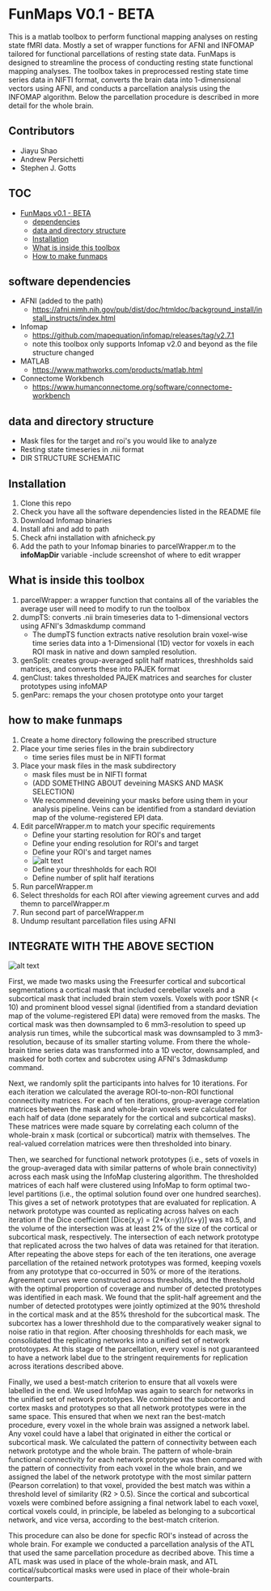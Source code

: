 # FunMaps V0.1 - BETA

This is a matlab toolbox to perform functional mapping analyses on resting state fMRI data. Mostly a set of wrapper functions for AFNI and INFOMAP tailored for functional parcellations of resting state data.
FunMaps is designed to streamline the process of conducting resting state functional mapping analyses. The toolbox takes in preprocessed resting state time series data in NIFTI format, converts the brain data into 1-dimensional vectors using AFNI, and conducts a parcellation analysis using the INFOMAP algorithm. Below the parcellation procedure is described in more detail for the whole brain.

## Contributors
- Jiayu Shao 
- Andrew Persichetti 
- Stephen J. Gotts
## TOC
- [FunMaps v0.1 - BETA](#funmaps-v01---beta)
    - [dependencies](#dependencies)
    - [data and directory structure](#data-and-directory-structure)
    - [Installation](#installation)
    - [What is inside this toolbox](#What-is-inside-this-toolbox)
    - [How to make funmaps](#how-to-make-funmaps)

## software dependencies 
- AFNI (added to the path)
  * https://afni.nimh.nih.gov/pub/dist/doc/htmldoc/background_install/install_instructs/index.html
- Infomap
  * https://github.com/mapequation/infomap/releases/tag/v2.7.1
  * note this toolbox only supports Infomap v2.0 and beyond as the file structure changed
- MATLAB
  * https://www.mathworks.com/products/matlab.html
- Connectome Workbench
  * https://www.humanconnectome.org/software/connectome-workbench
## data and directory structure 
- Mask files for the target and roi's you would like to analyze
- Resting state timeseries in .nii format
- DIR STRUCTURE SCHEMATIC
## Installation
1. Clone this repo
2. Check you have all the software dependencies listed in the README file
3. Download Infomap binaries
4. Install afni and add to path
5. Check afni installation with afnicheck.py
7. Add the path to your Infomap binaries to parcelWrapper.m to the **infoMapDir** variable
-include screenshot of where to edit wrapper
## What is inside this toolbox
1. parcelWrapper: a wrapper function that contains all of the variables the average user will need to modify to run the toolbox
2. dumpTS: converts .nii brain timeseries data to 1-dimensional vectors using AFNI's 3dmaskdump command
   * The dumpTS function extracts native resolution brain voxel-wise time series data into a 1-Dimensional (1D) vector for voxels in each ROI mask in native and down sampled resolution. 
4. genSplit: creates group-averaged split half matrices, threshholds said matrices, and converts these into PAJEK format
5. genClust: takes thresholded PAJEK matrices and searches for cluster prototypes using infoMAP 
6. genParc: remaps the your chosen prototype onto your target
## how to make funmaps
1. Create a home directory following the prescribed structure
2. Place your time series files in the brain subdirectory
    * time series files must be in NIFTI format
3. Place your mask files in the mask subdirectory
    * mask files must be in NIFTI format
    * (ADD SOMETHING ABOUT deveining MASKS AND MASK SELECTION)
    * We recommend deveining your masks before using them in your analysis pipeline. Veins can be identified from a standard deviation map of the volume-registered EPI data.
4. Edit parcelWrapper.m to match your specific requirements
    * Define your starting resolution for ROI's and target
    * Define your ending resolution for ROI's and target
    * Define your ROI's and target names
    * ![alt text](https://www.biorxiv.org/content/biorxiv/early/2023/12/18/2023.12.15.571854/F2.large.jpg?width=800&height=600&carousel=1)
    * Define your threshholds for each ROI
    * Define number of split half iterations
5. Run parcelWrapper.m
6. Select thresholds for each ROI after viewing agreement curves and add themn to parcelWrapper.m 
7. Run second part of parcelWrapper.m
8. Undump resultant parcellation files using AFNI

## INTEGRATE WITH THE ABOVE SECTION 
![alt text](https://www.biorxiv.org/content/biorxiv/early/2023/12/18/2023.12.15.571854/F3.large.jpg?width=800&height=600&carousel=1)

First, we made two masks using the Freesurfer cortical and subcortical segmentations a cortical mask that included cerebellar voxels and a subcortical mask that included brain stem voxels. Voxels with poor tSNR (< 10) and prominent blood vessel signal (identified from a standard deviation map of the volume-registered EPI data) were removed from the masks. The cortical mask was then downsampled to 6 mm3-resolution to speed up analysis run times, while the subcortical mask was downsampled to 3 mm3-resolution, because of its smaller starting volume. From there the whole-brain time series data was transformed into a 1D vector, downsampled, and masked for both cortex and subcrotex using AFNI's 3dmaskdump command. 

Next, we randomly split the participants into halves for 10 iterations. For each iteration we calculated the average ROI-to-non-ROI functional connectivity matrices. For each of ten iterations, group-average correlation matrices between the mask and whole-brain voxels were calculated for each half of data (done separately for the cortical and subcortical masks). These matrices were made square by correlating each column of the whole-brain x mask (cortical or subcortical) matrix with themselves. The real-valued correlation matrices were then thresholded into binary. 

Then, we searched for functional network prototypes (i.e., sets of voxels in the group-averaged data with similar patterns of whole brain connectivity) across each mask using the InfoMap clustering algorithm. The thresholded matrices of each half were  clustered using InfoMap to form optimal two-level partitions (i.e., the optimal solution found over one hundred searches). This gives a set of network prototypes that are evaluated for replication. A network prototype was counted as replicating across halves on each iteration if the Dice coefficient [Dice(x,y) = (2*(x∩y))/(x+y)] was ≥0.5, and the volume of the intersection was at least 2% of the size of the cortical or subcortical mask, respectively. The intersection of each network prototype that replicated across the two halves of data was retained for that iteration. After repeating the above steps for each of the ten iterations, one average parcellation of the retained network prototypes was formed, keeping voxels from any prototype that co-occurred in 50% or more of the iterations. Agreement curves were constructed across thresholds, and the threshold with the optimal proportion of coverage and number of detected prototypes was identified in each mask. We found that the split-half agreement and the number of detected prototypes were jointly optimized at the 90% threshold in the cortical mask and at the 85% threshold for the subcortical mask. The subcortex has a lower threshhold due to the comparatively weaker signal to noise ratio in that region. After choosing threshholds for each mask, we consolidated the replicating networks into a unified set of network prototoypes. At this stage of the parcellation, every voxel is not guaranteed to have a network label due to the stringent requirements for replication across iterations described above. 

Finally, we used a best-match criterion to ensure that all voxels were labelled in the end. We used InfoMap was again to search for networks in the unified set of network prototypes. We combined the subcortex and cortex masks and prototypes so that all network prototypes were in the same space. This ensured that when we next ran the best-match procedure, every voxel in the whole brain was assigned a network label. Any voxel could have a label that originated in either the cortical or subcortical mask. We calculated the pattern of connectivity between each network prototype and the whole brain. The pattern of whole-brain functional connectivity for each network prototype was then compared with the pattern of connectivity from each voxel in the whole brain, and we assigned the label of the network prototype with the most similar pattern (Pearson correlation) to that voxel, provided the best match was within a threshold level of similarity (R2 > 0.5). Since the cortical and subcortical voxels were combined before assigning a final network label to each voxel, cortical voxels could, in principle, be labeled as belonging to a subcortical network, and vice versa, according to the best-match criterion.

This procedure can also be done for specfic ROI's instead of across the whole brain. For example we conducted a parcellation analysis of the ATL that used the same parcellation procedure as decribed above. This time a ATL mask was used in place of the whole-brain mask, and ATL cortical/subcortical masks were used in place of their whole-brain counterparts. 



